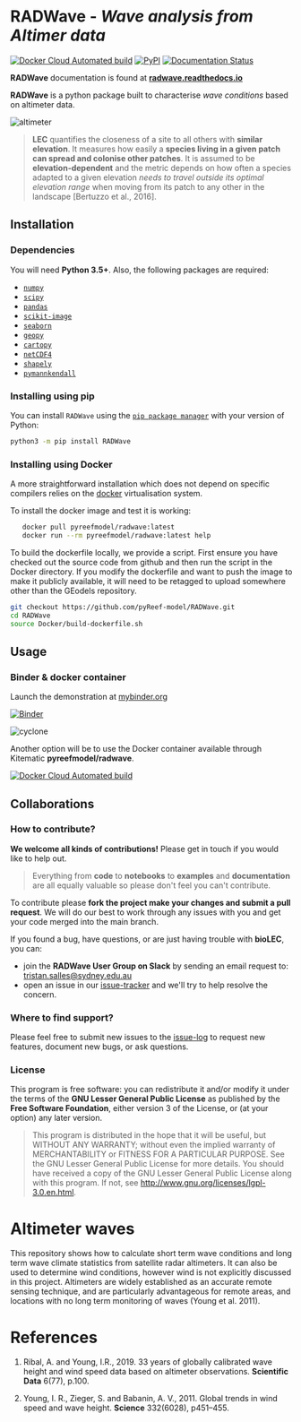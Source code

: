 # RADWave - _Wave analysis from Altimer data_


[![Docker Cloud Automated build](https://img.shields.io/docker/automated/pyreefmodel/radwave)](https://hub.docker.com/r/pyreefmodel/radwave)
[![PyPI](https://img.shields.io/pypi/v/RADWave)](https://pypi.org/project/RADWave/) [![Documentation Status](https://readthedocs.org/projects/radwave/badge/?version=latest)](https://radwave.readthedocs.io/en/latest/?badge=latest)

**RADWave** documentation is found at [**radwave.readthedocs.io**](https://biolec.readthedocs.io/)

**RADWave** is a python package built to characterise *wave conditions* based on altimeter data.

![altimeter](https://github.com/pyReef-model/RADWave/blob/master/src/RADWave/Notebooks/images/img2.jpg?raw=true)

> **LEC** quantifies the closeness of a site to all others with **similar elevation**. It measures how easily a **species living in a given patch can spread and colonise other patches**. It is assumed to be **elevation-dependent** and the metric depends on how often a species adapted to a given elevation *needs to travel outside its optimal elevation range* when moving from its patch to any other in the landscape [Bertuzzo et al., 2016].


## Installation

### Dependencies

You will need **Python 3.5+**.
Also, the following packages are required:

 - [`numpy`](http://numpy.org)
 - [`scipy`](https://scipy.org)
 - [`pandas`](https://pandas.pydata.org/)
 - [`scikit-image`](https://scikit-image.org/)
 - [`seaborn`](https://seaborn.pydata.org)
 - [`geopy`](https://pypi.org/project/geopy/)
 - [`cartopy`](https://scitools.org.uk/cartopy/docs/latest/)
 - [`netCDF4`](https://pypi.org/project/netCDF4/)
 - [`shapely`](https://pypi.org/project/Shapely/)
 - [`pymannkendall`](https://pypi.org/project/pymannkendall/)

### Installing using pip

You can install `RADWave` using the
[`pip package manager`](https://pypi.org/project/pip/) with your version of Python:

```bash
python3 -m pip install RADWave
```

### Installing using Docker

A more straightforward installation which does not depend on specific compilers relies on the [docker](http://www.docker.com) virtualisation system.

To install the docker image and test it is working:

```bash
   docker pull pyreefmodel/radwave:latest
   docker run --rm pyreefmodel/radwave:latest help
```

To build the dockerfile locally, we provide a script. First ensure you have checked out the source code from github and then run the script in the Docker directory. If you modify the dockerfile and want to push the image to make it publicly available, it will need to be retagged to upload somewhere other than the GEodels repository.

```bash
git checkout https://github.com/pyReef-model/RADWave.git
cd RADWave
source Docker/build-dockerfile.sh
```

## Usage

### Binder & docker container

Launch the demonstration at [mybinder.org](https://mybinder.org/v2/gh/pyReef-model/RADWave/binder?filepath=Notebooks%2F0-StartHere.ipynb)

[![Binder](https://mybinder.org/badge_logo.svg)](https://mybinder.org/v2/gh/pyReef-model/RADWave/binder?filepath=Notebooks%2F0-StartHere.ipynb)


![cyclone](https://github.com/pyReef-model/RADWave/blob/master/src/RADWave/Notebooks/images/img1.jpg?raw=true)


Another option will be to use the Docker container available through Kitematic **pyreefmodel/radwave**.

[![Docker Cloud Automated build](https://img.shields.io/docker/automated/pyreefmodel/radwave)](https://hub.docker.com/r/pyreefmodel/radwave)

## Collaborations

### How to contribute?

**We welcome all kinds of contributions!** Please get in touch if you would like to help out.

 > Everything from **code** to **notebooks** to **examples** and **documentation** are all equally valuable so please don't feel you can't contribute.

To contribute please **fork the project make your changes and submit a pull request**. We will do our best to work through any issues with you and get your code merged into the main branch.

If you found a bug, have questions, or are just having trouble with **bioLEC**, you can:

+ join the **RADWave User Group on Slack** by sending an email request to: tristan.salles@sydney.edu.au
+ open an issue in our [issue-tracker](https://github.com/pyReef-model/RADWave/issues/new) and we'll try to help resolve the concern.

### Where to find support?

Please feel free to submit new issues to the [issue-log](https://github.com/pyReef-model/RADWave/issues/new) to request new features, document new bugs, or ask questions.


### License

This program is free software: you can redistribute it and/or modify it under the terms of the **GNU Lesser General Public License** as published by the **Free Software Foundation**, either version 3 of the License, or (at your option) any later version.

  > This program is distributed in the hope that it will be useful, but WITHOUT ANY WARRANTY; without even the implied warranty of MERCHANTABILITY or FITNESS FOR A PARTICULAR PURPOSE.  See the GNU Lesser General Public License for more details.
  You should have received a copy of the GNU Lesser General Public License along with this program.  If not, see http://www.gnu.org/licenses/lgpl-3.0.en.html.
  
  
# Altimeter waves
This repository shows how to calculate short term wave conditions and long term wave climate statistics from satellite radar altimeters. It can also be used to determine wind conditions, however wind is not explicitly discussed in this project. Altimeters are widely established as an accurate remote sensing technique, and are particularly advantageous for remote areas, and locations with no long term monitoring of waves (Young et al. 2011). 

# References

  1. Ribal, A. and Young, I.R., 2019. 33 years of globally calibrated wave height and wind speed data based on altimeter observations. **Scientific Data** 6(77), p.100.

  1. Young, I. R., Zieger, S. and Babanin, A. V., 2011. Global trends in wind speed and wave height. **Science** 332(6028), p451–455.
